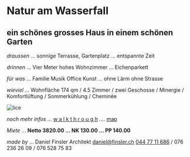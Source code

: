 # **Natur am Wasserfall**

## ein schönes grosses Haus in einem schönen Garten

*draussen* ... sonnige Terrasse, Gartenplatz ... entspannte Zeit

*drinnen* ... Vier Meter hohes Wohnzimmer ... Eichenparkett

*für was* ... Familie Musik Office Kunst ... ohne Lärm ohne Strasse

*wieviel* ... Wohnfläche 174 qm  / 4.5 Zimmer  / zwei Geschosse  / Minergie / Komfortlüftung / Sommerkühlung / Cheminée

![lice](.attachments.5692/lice.gif)

*noch mehr infos* ...  [w a l k t h r o u g h](https://my.matterport.com/show/?m=CShoARNzPcW)    ....    [map](https://www.openstreetmap.org/#map=19/47.512871/8.640164)

*Miete* ... **Netto 3820.00  ...  NK 130.00  ...  PP 140.00**

*made by* ... Daniel Finsler Architekt [daniel@finsler.ch](https://finsler.ch)  [044 77 11 686](tel:0447711686)  /  076 236 26 09  /  076 528 75 83

